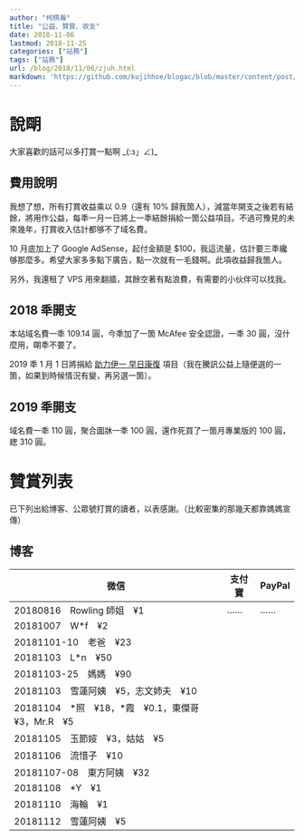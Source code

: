 ```yaml
---
author: "柯棋瀚"
title: "公益、贊賞、收支"
date: 2018-11-06
lastmod: 2018-11-25
categories: ["站務"]
tags: ["站務"]
url: /blog/2018/11/06/zjuh.html
markdown: 'https://github.com/kujihhoe/blogac/blob/master/content/post/2018-11-06-zjuh.md'
---
```


# 說朙

大家喜歡的話可以多打賞一點啊 \_(:з」∠)_

## 費用說明

我想了想，所有打賞收益乘以 0.9（還有 10% 歸我箇人），減當年開支之後若有結餘，將用作公益，每秊一月一日將上一秊結餘捐給一箇公益項目。不過可豫見的未來幾年，打賞收入估計都够不了域名費。

10 月底加上了 Google AdSense，起付金額是 $100，我這流量，估計要三秊纔够那麼多。希望大家多多點下廣告，點一次就有一毛錢啊。此項收益歸我箇人。

另外，我還租了 VPS 用來翻牆，其餘空著有點浪費，有需要的小伙伴可以找我。

## 2018 秊開支

本站域名費一秊 109.14 圓，今秊加了一箇 McAfee 安全認證，一秊 30 圓，沒什麼用，朙秊不要了。

2019 秊 1 月 1 日將捐給 [助力伊一 早日康復](https://gongyi.qq.com/succor/detail.htm?id=207343) 項目（我在騰訊公益上隨便選的一箇，如果到時候情況有變，再另選一箇）。

## 2019 秊開支

域名費一秊 110 圓，聚合圖牀一秊 100 圓，還作死買了一箇月專業版的 100 圓，緫 310 圓。

# 贊賞列表

已下列出給博客、公眾號打賞的讀者，以表感謝。（比較密集的那幾天都靠媽媽宣傳）

## 博客

| 微信                                                  | 支付寶 | PayPal |
| ----------------------------------------------------- | ------ | ------ |
| 20180816　Rowling 師姐　¥1                            | ……     | ……     |
| 20181007　W*f　¥2                                     |        |        |
| 20181101-10　老爸　¥23                                |        |        |
| 20181103　L*n　¥50                                    |        |        |
| 20181103-25　媽媽　¥90                                |        |        |
| 20181103　雪蓮阿姨　¥5，志文姉夫　¥10                 |        |        |
| 20181104　\*照　¥18，\*霞　¥0.1，東傑哥　¥3，Mr.R　¥5 |        |        |
| 20181105　玉節㛮　¥3，姑姑　¥5                        |        |        |
| 20181106　流惜子　¥10                                 |        |        |
| 20181107-08　東方阿姨　¥32                            |        |        |
| 20181108　\*Y　¥1                                     |        |        |
| 20181110　海輪　¥1                                    |        |        |
| 20181112　雪蓮阿姨　¥5                                |        |        |
